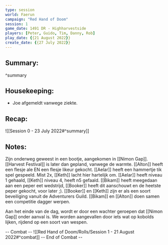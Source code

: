 ```yaml
---
type: session
world: Faerun
campaign: "Red Hand of Doom"
session: 1
game_date: 1491 DR - Highharvestside
players: [Peter, Guido, Tim, Danny, Rob]
play_date: {{21 August 2022}}
create_date: {{27 July 2022}}
---
```


## Summary:

^summary

## Housekeeping:
- Joe afgemeldt vanwege ziekte.

## Recap:
![[Session 0 - 23 July 2022#^summary]]

## Notes:
Zijn onderweg geweest in een bootje, aangekomen in [[Nimon Gap]].
[[Harvest Festival]] is later dan gepland, vanwege de warmte.
[[Alton]] heeft een flesje ale EN een flesje likeur gekocht.
[[Aelar]] heeft een hammertje tik spel gespeeld. Mist 2x, [[Keth]] lacht hier hartelijk om.
[[Aelar]] heeft niveau 1 gehaald, [[Keth]] niveau 4, heeft n5 gefaald.
[[Bikam]] heeft meegedaan aan een peper eet wedstrijd, [[Booker]] heeft dit aanschouwt en de heetste peper gekocht, voor later ;).
[[Booker]] en [[Keth]] zijn er als een soort beveiliging vanuit de Adventurers Guild.
[[Bikam]] en [[Alton]] doen samen een competitie dagger werpen.

Aan het einde van de dag, wordt er door een wachter geroepen dat [[Nimon Gap]] onder aanval is.
We worden aangevallen door iets wat op kobolds lijken, rijdend op een soort van wespen.

-- Combat --
![[Red Hand of Doom/Rolls/Session 1 - 21 August 2022#^combat]]
-- End of Combat --

